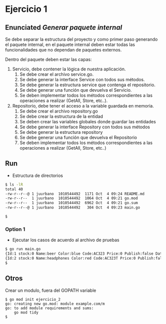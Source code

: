 # Ejercicio 1

## Enunciated *_Generar paquete internal_*

Se debe separar la estructura del proyecto y como primer paso generando el paquete internal, en el paquete internal deben estar todas las funcionalidades que no dependan de paquetes externos.

Dentro del paquete deben estar las capas:
1. Servicio, debe contener la lógica de nuestra aplicación.
    1. Se debe crear el archivo service.go.
    2. Se debe generar la interface Service con todos sus métodos.
    3. Se debe generar la estructura service que contenga el repositorio.
    4. Se debe generar una función que devuelva el Servicio.
    5. Se deben implementar todos los métodos correspondientes a las operaciones a realizar (GetAll, Store, etc..).
2. Repositorio, debe tener el acceso a la variable guardada en memoria.
    1. Se debe crear el archivo repository.go
    2. Se debe crear la estructura de la entidad
    3. Se deben crear las variables globales donde guardar las entidades
    4. Se debe generar la interface Repository con todos sus métodos
    5. Se debe generar la estructura repository
    6. Se debe generar una función que devuelva el Repositorio
    7. Se deben implementar todos los métodos correspondientes a las operaciones a realizar (GetAll, Store, etc..)


## Run 

- Estructura de directorios

```bash
$ ls -lR
total 40
-rw-r--r--@ 1 juurbano  1010544492  1171 Oct  4 09:24 README.md
-rw-r--r--  1 juurbano  1010544492  1064 Oct  4 09:21 go.mod
-rw-r--r--  1 juurbano  1010544492  6962 Oct  4 09:21 go.sum
-rw-r--r--@ 1 juurbano  1010544492   304 Oct  4 09:23 main.go

$
```

### Option 1

- Ejecutar los casos de acuerdo al archivo de pruebas

```bash
$ go run main.go
{Id:1 stock:0 Name:beer Color:blue Code:AC323 Price:0 Publish:false Date:December}
{Id:2 stock:0 Name:headphones Color:red Code:AC323T Price:0 Publish:false Date:November}
$
```

## Otros

Crear un modulo, fuera del GOPATH variable

```
$ go mod init ejercicio_2
go: creating new go.mod: module example.com/m
go: to add module requirements and sums:
	go mod tidy
$
```

